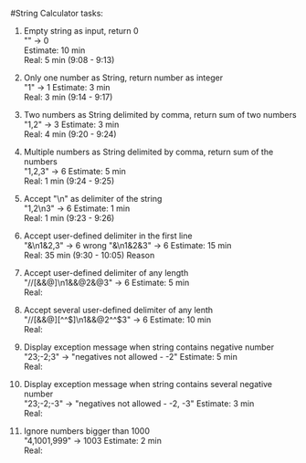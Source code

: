 #String Calculator tasks:

1. Empty string as input, return 0  
"" -> 0  
Estimate: 10 min  
Real: 5 min (9:08 - 9:13) 

2. Only one number as String, return number as integer  
"1" -> 1 
Estimate: 3 min  
Real:  3 min (9:14 - 9:17)

2. Two numbers as String delimited by comma, return sum of two numbers  
"1,2" -> 3 
Estimate: 3 min  
Real:  4 min (9:20 - 9:24)

3. Multiple numbers as String delimited by comma, return sum of the numbers  
"1,2,3" -> 6 
Estimate: 5 min  
Real:  1 min (9:24 - 9:25)

4. Accept "\n" as delimiter of the string  
"1,2\n3" -> 6 
Estimate: 1 min  
Real:  1 min (9:23 - 9:26)

5. Accept user-defined delimiter in the first line  
"&\n1&2,3" -> 6 wrong
"&\n1&2&3" -> 6 
Estimate: 15 min  
Real:  35 min (9:30 - 10:05)
Reason

6. Accept user-defined delimiter of any length  
"//[&&@]\n1&&@2&@3" -> 6 
Estimate: 5 min  
Real:  

7. Accept several user-defined delimiter of any lenth  
"//[&&@][^^$]\n1&&@2^^$3" -> 6 
Estimate: 10 min  
Real:  

8. Display exception message when string contains negative number  
"23;-2;3" -> "negatives not allowed - -2" 
Estimate: 5 min  
Real:  

9. Display exception message when string contains several negative number  
"23;-2;-3" -> "negatives not allowed - -2, -3" 
Estimate: 3 min  
Real:  

10. Ignore numbers bigger than 1000  
"4,1001,999" -> 1003 
Estimate: 2 min  
Real:  

